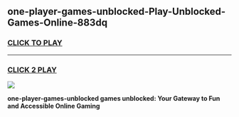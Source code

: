 
## one-player-games-unblocked-Play-Unblocked-Games-Online-883dq
<h3>
<a href="https://premium76.site?title=one-player-games-unblocked&ref=25A">CLICK TO PLAY</a></h3>
<hr>

<h3>
<a href="https://premium76.site?title=one-player-games-unblocked&ref=25A">CLICK 2 PLAY</a>
  
</h3>

<a href="https://premium76.site?title=one-player-games-unblocked&ref=25A"><img src="https://clearcache.store/games.png"></a>


**one-player-games-unblocked games unblocked: Your Gateway to Fun and Accessible Online Gaming**
